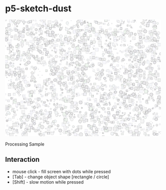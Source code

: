 # p5-sketch-dust

![preview](https://raw.githubusercontent.com/00x4/p5-sketch-dust/master/preview.png)

Processing Sample

## Interaction

- mouse click - fill screen with dots while pressed
- [Tab] - change object shape [rectangle / circle]
- [Shift] - slow motion while pressed

